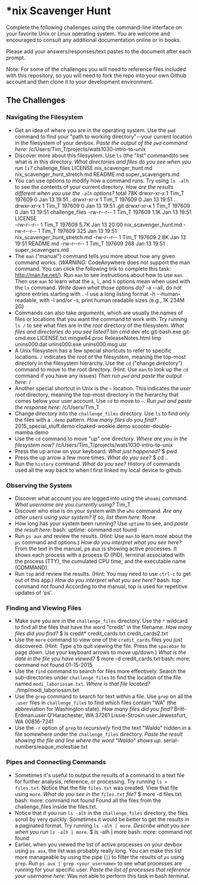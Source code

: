 # *nix Scavenger Hunt

Complete the following challenges using the command-line interface on your favorite
Unix or Linux operating system. You are welcome and encouraged to consult any
additional documentation online or in books.

Please add your answers/responses/text pastes to the document after each prompt.

Note: For some of the challenges you will need to reference files included with
this repository, so you will need to fork the repo into your own Github account
and then clone it to your development environment.

## The Challenges

### Navigating the Filesystem

* Get an idea of where you are in the operating system. Use the `pwd` command to find your "path to working directory"--your current location in the filesystem of your devbox. *Paste the output of the `pwd` command here:* 
/c/Users/Tim_T/projects/wats1030-intro-to-unix
* Discover more about this filesystem. Use `ls` (the "list" command)to see what is in this directory. *What directories and files do you see when you run `ls`?*
challenge_files  LICENSE  nix_scavenger_hunt.md  nix_scavenger_hunt_stretch.md  README.md  super_scavengers.md
* You can use *options* to modify how a command runs. Try using `ls -alh` to see the contents of your current directory. *How are the results different when you use the `-alh` options?*
total 78K
drwxr-xr-x 1 Tim_T 197609    0 Jan 13 19:51 .
drwxr-xr-x 1 Tim_T 197609    0 Jan 13 19:51 ..
drwxr-xr-x 1 Tim_T 197609    0 Jan 13 19:51 .git
drwxr-xr-x 1 Tim_T 197609    0 Jan 13 19:51 challenge_files
-rw-r--r-- 1 Tim_T 197609 1.1K Jan 13 19:51 LICENSE        
-rw-r--r-- 1 Tim_T 197609 5.7K Jan 13 20:00 nix_scavenger_hunt.md
-rw-r--r-- 1 Tim_T 197609  325 Jan 13 19:51 nix_scavenger_hunt_stretch.md
-rw-r--r-- 1 Tim_T 197609 2.8K Jan 13 19:51 README.md
-rw-r--r-- 1 Tim_T 197609  268 Jan 13 19:51 super_scavengers.md
* The `man` ("manual") command tells you more about how any given command works. (*WARNING:* CodeAnywhere does not support the man command. You can click the following link to complete this task: http://man.he.net/). Run `man` to see instructions about how to use `man`. Then use `man` to learn what the `a`, `l`, and `h` options mean when used with the `ls` command. *Write down what those options do?*
-a --all, do not ignore entries starting with .
-l   use a long listing format
-h --human-readable, with -l and/or -s, print human readable sizes (e.g., 1K 234M 2G)
* Commands can also take *arguments*, which are usually the names of files or locations that you want the command to work with. Try running `ls /` to see what files are in the *root* directory of the filesystem. *What files and directories do you see listed?*
bin  cmd  dev  etc  git-bash.exe  git-cmd.exe  LICENSE.txt  mingw64  proc  ReleaseNotes.html  tmp  unins000.dat  unins000.exe  unins000.msg  usr
* A Unix filesystem has a few special shortcuts to refer to specific locations. `/` indicates the *root* of the filesystem, meaning the top-most directory in the filesystem hierarchy. Use the `cd` ("change directory") command to move to the root directory. (Hint: Use `man` to look up the `cd` command if you have any issues) *Then run `pwd` and paste the output here:*
/
* Another special shortcut in Unix is the `~` location. This indicates the *user root* directory, meaning the top-most directory in the hierarchy that comes below your user account. Use `cd` to move to `~`. *Run `pwd` and paste the response here:*
/c/Users/Tim_T
* Change directory into the `challenge_files` directory. Use `ls` to find only the files with a `.demo` pattern. *How many files do you find?*
2015_special_stuff.demo cloaked-wookie.demo scooter-double-mamba.demo 
* Use the `cd` command to move "up" one directory. *Where are you in the filesystem now?*
/c/Users/Tim_T/projects/wats1030-intro-to-unix
* Press the up arrow on your keyboard. *What just happened?*
$ pwd
* Press the up arrow a few more times. *What do you see?*
$ cd ..
* Run the `history` command. *What do you see?*
History of commands used all the way back to when I first linked my local device to github.
### Observing the System

* Discover what account you are logged into using the `whoami` command. *What username are you currently using?*
Tim_T
* Discover who else is on your system with the `who` command. *Are any other users using your system? If so, list them here:*
None
* How long has your system been running? Use `uptime` to see, and *paste the result here:*
bash: uptime: command not found
* Run `ps aux` and review the results. (Hint: Use `man` to learn more about the `ps` command and options.) *How do you interpret what you see here?*
From the text in the manual, ps aux is showing active processes. It shows each process with a process ID (PID), terminal associated with the process (TTY), the cumulated CPU time, and the executable name (COMMAND).
* Run `top` and review the results. (Hint: You may need to use `ctrl-c` to get out of this app.) *How do you interpret what you see here?*
bash: top: command not found
According to the manual, top is used for repetitive updates of 'ps'.

### Finding and Viewing Files

* Make sure you are in the `challenge_files` directory. Use the `*` wildcard to find all the files that have the word "credit" in the filename. *How many files did you find?*
$ ls credit*
credit_cards.txt  credit_cards2.txt
* Use the `more` command to view one of the `credit_cards` files you just discovered. (Hint: Type `q` to quit viewing the file. Press the `spacebar` to page down. Use your keyboard arrows to move up/down.) *What is the date in the file you have viewed?*
$ more -d credit_cards.txt
bash: more: command not found
01-15-2015
* Use the `find` command to search for files more effectively. Search the sub-directories under `challenge_files` to find the location of the file named `modi_laboriosam.txt`. *Where is that file located?*
./tmp/modi_laboriosam.txt
* Use the `grep` command to search for text within a file. Use `grep` on all the `.user` files in `challenge_files` to find which files contain "WA" (the abbreviation for Washington state). *How many files did you find?*
Britt-Erdman.user:O'Harachester, WA 37261
Lissie-Strosin.user:Jewessfurt, WA 00816-7241
* Use the `-r` option of `grep` to *recursively* find the text "Waldo" hidden in a file somewhere under the `challenge_files` directory. *Paste the result showing the file and line where the word "Waldo" shows up.*
serial-numbers/eaque_molestiae.txt

### Pipes and Connecting Commands

* Sometimes it's useful to output the results of a command to a text file for further analysis, reference, or processing. Try running `ls > files.txt`. Notice that the file `files.txt` was created. View that file using `more`. *What do you see in the `files.txt` file?*
$ more -d files.txt
bash: more: command not found
Found all the files from the challenge_files inside the files.txt.
* Notice that if you run `ls -alh` in the `challenge_files` directory, the files scroll by very quickly. Sometimes it would be better to get the results in a paginated format. Try running `ls -alh | more`. *Describe what you see when you run `ls -alh | more`.*
$ ls -alh | more
bash: more: command not found
* Earlier, when you viewed the list of active processes on your devbox using `ps aux`, the list was probably really long. You can make this list more manageable by using the pipe (`|`) to filter the results of `ps` using `grep`. Run `ps aux | grep <your_username>` to see what processes are running for your specific user. *Paste the list of processes that reference your username here:*
Was not able to perform this task in bash terminal.
